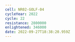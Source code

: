 ```yaml
---
cell: NR02-GOLF-04
cycleYear: 2022
cycle: 22
resistance: 2800000
enlightened: 346000
date: 2022-09-27T18:38:20.959Z
---
```


